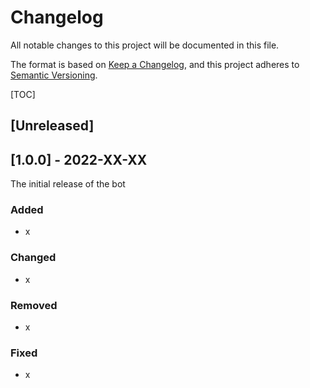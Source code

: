 # Changelog

All notable changes to this project will be documented in this file.

The format is based on [Keep a Changelog](https://keepachangelog.com/en/1.0.0/),
and this project adheres to [Semantic Versioning](https://semver.org/spec/v2.0.0.html).

[TOC]

## [Unreleased]

## [1.0.0] - 2022-XX-XX

The initial release of the bot

### Added

- x


### Changed

- x

### Removed

- x

### Fixed

- x

